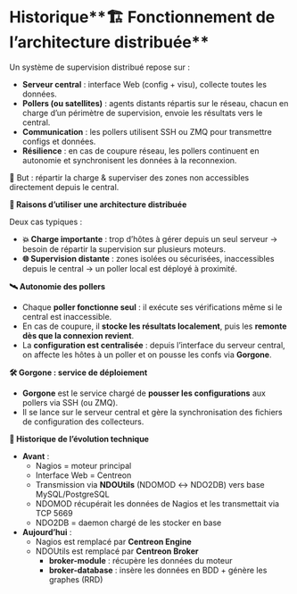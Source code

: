# Historique**🏗️ Fonctionnement de l’architecture distribuée**

Un système de supervision distribué repose sur :

- **Serveur central** : interface Web (config + visu), collecte toutes les données.
- **Pollers (ou satellites)** : agents distants répartis sur le réseau, chacun en charge d’un périmètre de supervision, envoie les résultats vers le central.
- **Communication** : les pollers utilisent SSH ou ZMQ pour transmettre configs et données.
- **Résilience** : en cas de coupure réseau, les pollers continuent en autonomie et synchronisent les données à la reconnexion.

🎯 But : répartir la charge & superviser des zones non accessibles directement depuis le central.



**🔄 Raisons d’utiliser une architecture distribuée**

Deux cas typiques :

- **💥 Charge importante** : trop d’hôtes à gérer depuis un seul serveur → besoin de répartir la supervision sur plusieurs moteurs.
- **🌐 Supervision distante** : zones isolées ou sécurisées, inaccessibles depuis le central → un poller local est déployé à proximité.



**🛰️ Autonomie des pollers**

- Chaque **poller fonctionne seul** : il exécute ses vérifications même si le central est inaccessible.
- En cas de coupure, il **stocke les résultats localement**, puis les **remonte dès que la connexion revient**.
- La **configuration est centralisée** : depuis l’interface du serveur central, on affecte les hôtes à un poller et on pousse les confs via **Gorgone**.



**🛠️ Gorgone : service de déploiement**

- **Gorgone** est le service chargé de **pousser les configurations** aux pollers via SSH (ou ZMQ).
- Il se lance sur le serveur central et gère la synchronisation des fichiers de configuration des collecteurs.



**📜 Historique de l’évolution technique**

- **Avant** :
  - Nagios = moteur principal
  - Interface Web = Centreon
  - Transmission via **NDOUtils** (NDOMOD ↔️ NDO2DB) vers base MySQL/PostgreSQL
  - NDOMOD récupérait les données de Nagios et les transmettait via TCP 5669
  - NDO2DB = daemon chargé de les stocker en base
- **Aujourd’hui** :
  - Nagios est remplacé par **Centreon Engine**
  - NDOUtils est remplacé par **Centreon Broker**
    - **broker-module** : récupère les données du moteur
    - **broker-database** : insère les données en BDD + génère les graphes (RRD)
